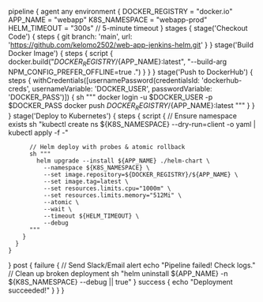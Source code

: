 pipeline {
  agent any
  environment {
    DOCKER_REGISTRY = "docker.io"
    APP_NAME = "webapp"
    K8S_NAMESPACE = "webapp-prod"
    HELM_TIMEOUT = "300s"  // 5-minute timeout
  }
  stages {
    stage('Checkout Code') {
      steps {
        git branch: 'main', url: '<https://github.com/kelomo2502/web-app-jenkins-helm.git>'
      }
    }
    stage('Build Docker Image') {
      steps {
        script {
          docker.build("${DOCKER_REGISTRY}/${APP_NAME}:latest", "--build-arg NPM_CONFIG_PREFER_OFFLINE=true .")
        }
      }
    }
    stage('Push to DockerHub') {
      steps {
        withCredentials([usernamePassword(credentialsId: 'dockerhub-creds', usernameVariable: 'DOCKER_USER', passwordVariable: 'DOCKER_PASS')]) {
          sh """
            docker login -u $DOCKER_USER -p $DOCKER_PASS
            docker push ${DOCKER_REGISTRY}/${APP_NAME}:latest
          """
        }
      }
    }
    stage('Deploy to Kubernetes') {
      steps {
        script {
          // Ensure namespace exists
          sh "kubectl create ns ${K8S_NAMESPACE} --dry-run=client -o yaml | kubectl apply -f -"

          // Helm deploy with probes & atomic rollback
          sh """
            helm upgrade --install ${APP_NAME} ./helm-chart \
              --namespace ${K8S_NAMESPACE} \
              --set image.repository=${DOCKER_REGISTRY}/${APP_NAME} \
              --set image.tag=latest \
              --set resources.limits.cpu="1000m" \
              --set resources.limits.memory="512Mi" \
              --atomic \
              --wait \
              --timeout ${HELM_TIMEOUT} \
              --debug
          """
        }
      }
    }
  }
  post {
    failure {
      // Send Slack/Email alert
      echo "Pipeline failed! Check logs."
      // Clean up broken deployment
      sh "helm uninstall ${APP_NAME} -n ${K8S_NAMESPACE} --debug || true"
    }
    success {
      echo "Deployment succeeded!"
    }
  }
}
